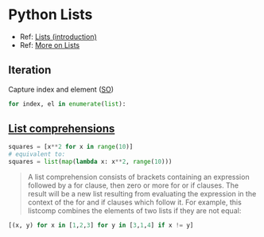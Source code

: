 # Python Lists

* Ref: [Lists (introduction)](https://docs.python.org/3/tutorial/introduction.html#lists)
* Ref: [More on Lists](https://docs.python.org/3/tutorial/datastructures.html#more-on-lists)
## Iteration

Capture index and element ([SO](https://stackoverflow.com/a/14532900/125246))

```python
for index, el in enumerate(list):
```

## [List comprehensions](https://docs.python.org/3/tutorial/datastructures.html#list-comprehensions)

```python
squares = [x**2 for x in range(10)]
# equivalent to:
squares = list(map(lambda x: x**2, range(10)))
```

> A list comprehension consists of brackets containing an expression followed by a for clause, then zero or more for or if clauses. The result will be a new list resulting from evaluating the expression in the context of the for and if clauses which follow it. For example, this listcomp combines the elements of two lists if they are not equal:

```python
[(x, y) for x in [1,2,3] for y in [3,1,4] if x != y]
```